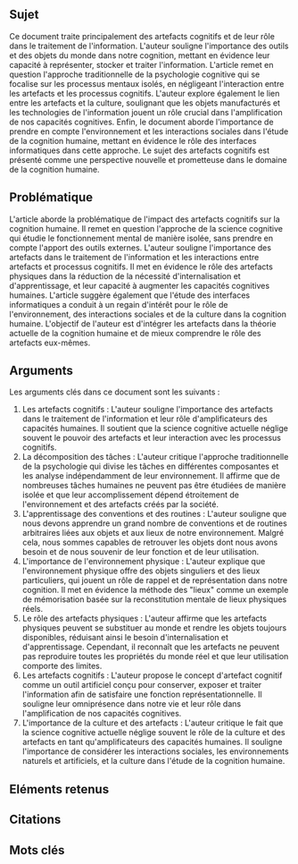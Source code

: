 ## Sujet
Ce document traite principalement des artefacts cognitifs et de leur rôle dans le traitement de l'information. L'auteur souligne l'importance des outils et des objets du monde dans notre cognition, mettant en évidence leur capacité à représenter, stocker et traiter l'information. L'article remet en question l'approche traditionnelle de la psychologie cognitive qui se focalise sur les processus mentaux isolés, en négligeant l'interaction entre les artefacts et les processus cognitifs. L'auteur explore également le lien entre les artefacts et la culture, soulignant que les objets manufacturés et les technologies de l'information jouent un rôle crucial dans l'amplification de nos capacités cognitives. Enfin, le document aborde l'importance de prendre en compte l'environnement et les interactions sociales dans l'étude de la cognition humaine, mettant en évidence le rôle des interfaces informatiques dans cette approche. Le sujet des artefacts cognitifs est présenté comme une perspective nouvelle et prometteuse dans le domaine de la cognition humaine.
## Problématique
L'article aborde la problématique de l'impact des artefacts cognitifs sur la cognition humaine. Il remet en question l'approche de la science cognitive qui étudie le fonctionnement mental de manière isolée, sans prendre en compte l'apport des outils externes. L'auteur souligne l'importance des artefacts dans le traitement de l'information et les interactions entre artefacts et processus cognitifs. Il met en évidence le rôle des artefacts physiques dans la réduction de la nécessité d'internalisation et d'apprentissage, et leur capacité à augmenter les capacités cognitives humaines. L'article suggère également que l'étude des interfaces informatiques a conduit à un regain d'intérêt pour le rôle de l'environnement, des interactions sociales et de la culture dans la cognition humaine. L'objectif de l'auteur est d'intégrer les artefacts dans la théorie actuelle de la cognition humaine et de mieux comprendre le rôle des artefacts eux-mêmes.
## Arguments
Les arguments clés dans ce document sont les suivants : 
1. Les artefacts cognitifs : L'auteur souligne l'importance des artefacts dans le traitement de l'information et leur rôle d'amplificateurs des capacités humaines. Il soutient que la science cognitive actuelle néglige souvent le pouvoir des artefacts et leur interaction avec les processus cognitifs. 
2. La décomposition des tâches : L'auteur critique l'approche traditionnelle de la psychologie qui divise les tâches en différentes composantes et les analyse indépendamment de leur environnement. Il affirme que de nombreuses tâches humaines ne peuvent pas être étudiées de manière isolée et que leur accomplissement dépend étroitement de l'environnement et des artefacts créés par la société. 
3. L'apprentissage des conventions et des routines : L'auteur souligne que nous devons apprendre un grand nombre de conventions et de routines arbitraires liées aux objets et aux lieux de notre environnement. Malgré cela, nous sommes capables de retrouver les objets dont nous avons besoin et de nous souvenir de leur fonction et de leur utilisation. 
4. L'importance de l'environnement physique : L'auteur explique que l'environnement physique offre des objets singuliers et des lieux particuliers, qui jouent un rôle de rappel et de représentation dans notre cognition. Il met en évidence la méthode des "lieux" comme un exemple de mémorisation basée sur la reconstitution mentale de lieux physiques réels. 
5. Le rôle des artefacts physiques : L'auteur affirme que les artefacts physiques peuvent se substituer au monde et rendre les objets toujours disponibles, réduisant ainsi le besoin d'internalisation et d'apprentissage. Cependant, il reconnaît que les artefacts ne peuvent pas reproduire toutes les propriétés du monde réel et que leur utilisation comporte des limites. 
6. Les artefacts cognitifs : L'auteur propose le concept d'artefact cognitif comme un outil artificiel conçu pour conserver, exposer et traiter l'information afin de satisfaire une fonction représentationnelle. Il souligne leur omniprésence dans notre vie et leur rôle dans l'amplification de nos capacités cognitives. 
7. L'importance de la culture et des artefacts : L'auteur critique le fait que la science cognitive actuelle néglige souvent le rôle de la culture et des artefacts en tant qu'amplificateurs des capacités humaines. Il souligne l'importance de considérer les interactions sociales, les environnements naturels et artificiels, et la culture dans l'étude de la cognition humaine. 
## Eléments retenus 

## Citations

## Mots clés
